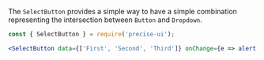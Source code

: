 The `SelectButton` provides a simple way to have a simple combination representing the intersection between `Button` and `Dropdown`.

```jsx
const { SelectButton } = require('precise-ui');

<SelectButton data={['First', 'Second', 'Third']} onChange={e => alert(e.value)} />
```
